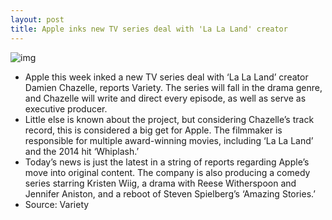 ```yaml
---
layout: post
title: Apple inks new TV series deal with 'La La Land' creator
---
```

![img](http://media.idownloadblog.com/wp-content/uploads/2018/01/lala.png)
* Apple this week inked a new TV series deal with ‘La La Land’ creator Damien Chazelle, reports Variety. The series will fall in the drama genre, and Chazelle will write and direct every episode, as well as serve as executive producer.
* Little else is known about the project, but considering Chazelle’s track record, this is considered a big get for Apple. The filmmaker is responsible for multiple award-winning movies, including ‘La La Land’ and the 2014 hit ‘Whiplash.’
* Today’s news is just the latest in a string of reports regarding Apple’s move into original content. The company is also producing a comedy series starring Kristen Wiig, a drama with Reese Witherspoon and Jennifer Aniston, and a reboot of Steven Spielberg’s ‘Amazing Stories.’
* Source: Variety

